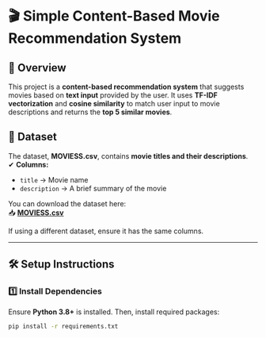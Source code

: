 # 🎬 Simple Content-Based Movie Recommendation System

## 📌 Overview
This project is a **content-based recommendation system** that suggests movies based on **text input** provided by the user. It uses **TF-IDF vectorization** and **cosine similarity** to match user input to movie descriptions and returns the **top 5 similar movies**.

## 📂 Dataset
The dataset, **MOVIESS.csv**, contains **movie titles and their descriptions**.  
✔ **Columns:**
- `title` → Movie name  
- `description` → A brief summary of the movie  

You can download the dataset here:  
📥 **[MOVIESS.csv](https://drive.google.com/file/d/1dIu7_BqfDGv5BCejTpUTAf3_w4XR4TzI/view?usp=drive_link)**  

If using a different dataset, ensure it has the same columns.

---

## 🛠 Setup Instructions

### **1️⃣ Install Dependencies**
Ensure **Python 3.8+** is installed. Then, install required packages:

```bash
pip install -r requirements.txt
